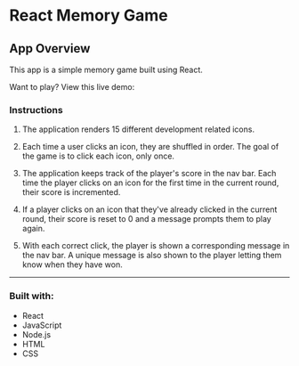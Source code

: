 # React Memory Game

## App Overview

This app is a simple memory game built using React. 

Want to play? View this live demo: 

### Instructions

1. The application renders 15 different development related icons. 

2. Each time a user clicks an icon, they are shuffled in order. The goal of the game is to click each icon, only once. 

3. The application keeps track of the player's score in the nav bar. Each time the player clicks on an icon for the first time in the current round, their score is incremented.

4. If a player clicks on an icon that they've already clicked in the current round, their score is reset to 0 and a message prompts them to play again.

5. With each correct click, the player is shown a corresponding message in the nav bar. A unique message is also shown to the player letting them know when they have won. 

- - -

### Built with:
* React
* JavaScript
* Node.js
* HTML
* CSS
